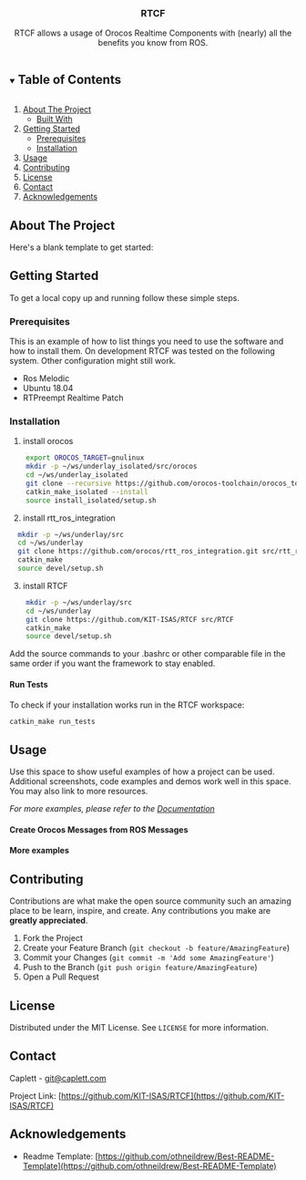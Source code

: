 
<!-- PROJECT LOGO -->
<br />
<p align="center">
  <h3 align="center">RTCF</h3>

  <p align="center">
    RTCF allows a usage of Orocos Realtime Components with (nearly) all the benefits you know from ROS.
  </p>
</p>



<!-- TABLE OF CONTENTS -->
<details open="open">
  <summary><h2 style="display: inline-block">Table of Contents</h2></summary>
  <ol>
    <li>
      <a href="#about-the-project">About The Project</a>
      <ul>
        <li><a href="#built-with">Built With</a></li>
      </ul>
    </li>
    <li>
      <a href="#getting-started">Getting Started</a>
      <ul>
        <li><a href="#prerequisites">Prerequisites</a></li>
        <li><a href="#installation">Installation</a></li>
      </ul>
    </li>
    <li><a href="#usage">Usage</a></li>
    <li><a href="#contributing">Contributing</a></li>
    <li><a href="#license">License</a></li>
    <li><a href="#contact">Contact</a></li>
    <li><a href="#acknowledgements">Acknowledgements</a></li>
  </ol>
</details>



<!-- ABOUT THE PROJECT -->
## About The Project

Here's a blank template to get started:

<!-- GETTING STARTED -->
## Getting Started

To get a local copy up and running follow these simple steps.

### Prerequisites

This is an example of how to list things you need to use the software and how to install them.
On development RTCF was tested on the following system. Other configuration might still work.

* Ros Melodic
* Ubuntu 18.04
* RTPreempt Realtime Patch

### Installation

1. install orocos
```sh
    export OROCOS_TARGET=gnulinux
    mkdir -p ~/ws/underlay_isolated/src/orocos
    cd ~/ws/underlay_isolated
    git clone --recursive https://github.com/orocos-toolchain/orocos_toolchain.git src/orocos/orocos_toolchain
    catkin_make_isolated --install
    source install_isolated/setup.sh
```
2. install rtt_ros_integration
  ```sh
    mkdir -p ~/ws/underlay/src
    cd ~/ws/underlay
    git clone https://github.com/orocos/rtt_ros_integration.git src/rtt_ros_integration
    catkin_make
    source devel/setup.sh
  ```
3. install RTCF
```sh
    mkdir -p ~/ws/underlay/src
    cd ~/ws/underlay
    git clone https://github.com/KIT-ISAS/RTCF src/RTCF
    catkin_make
    source devel/setup.sh
```
Add the source commands to your .bashrc or other comparable file in the same order
if you want the framework to stay enabled. 

#### Run Tests

To check if your installation works run in the RTCF workspace:
``` sh
catkin_make run_tests
```

<!-- USAGE EXAMPLES -->
## Usage

Use this space to show useful examples of how a project can be used. Additional screenshots, code examples and demos work well in this space. You may also link to more resources.

_For more examples, please refer to the [Documentation](https://example.com)_


#### Create Orocos Messages from ROS Messages

#### More examples


<!-- CONTRIBUTING -->
## Contributing

Contributions are what make the open source community such an amazing place to be learn, inspire, and create. Any contributions you make are **greatly appreciated**.

1. Fork the Project
2. Create your Feature Branch (`git checkout -b feature/AmazingFeature`)
3. Commit your Changes (`git commit -m 'Add some AmazingFeature'`)
4. Push to the Branch (`git push origin feature/AmazingFeature`)
5. Open a Pull Request


<!-- LICENSE -->
## License

Distributed under the MIT License. See `LICENSE` for more information.


<!-- CONTACT -->
## Contact

Caplett - git@caplett.com

Project Link: [https://github.com/KIT-ISAS/RTCF](https://github.com/KIT-ISAS/RTCF)



<!-- ACKNOWLEDGEMENTS -->
## Acknowledgements

* Readme Template: [https://github.com/othneildrew/Best-README-Template](https://github.com/othneildrew/Best-README-Template)


